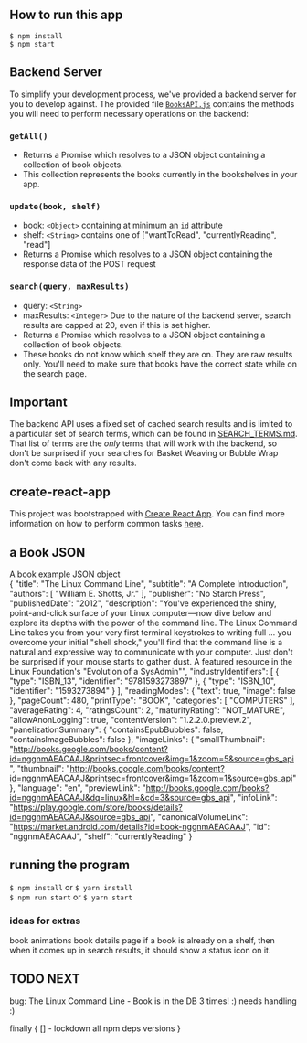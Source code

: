## How to run this app
`$ npm install`    
`$ npm start`

## Backend Server
To simplify your development process, we've provided a backend server for you to develop against. The provided file [`BooksAPI.js`](src/BooksAPI.js) contains the methods you will need to perform necessary operations on the backend:

### `getAll()`
* Returns a Promise which resolves to a JSON object containing a collection of book objects.
* This collection represents the books currently in the bookshelves in your app.

### `update(book, shelf)`
* book: `<Object>` containing at minimum an `id` attribute
* shelf: `<String>` contains one of ["wantToRead", "currentlyReading", "read"]  
* Returns a Promise which resolves to a JSON object containing the response data of the POST request

### `search(query, maxResults)`
* query: `<String>`
* maxResults: `<Integer>` Due to the nature of the backend server, search results are capped at 20, even if this is set higher.
* Returns a Promise which resolves to a JSON object containing a collection of book objects.
* These books do not know which shelf they are on. They are raw results only. You'll need to make sure that books have the correct state while on the search page.

## Important
The backend API uses a fixed set of cached search results and is limited to a particular set of search terms, which can be found in [SEARCH_TERMS.md](SEARCH_TERMS.md). That list of terms are the _only_ terms that will work with the backend, so don't be surprised if your searches for Basket Weaving or Bubble Wrap don't come back with any results. 

## create-react-app

This project was bootstrapped with [Create React App](https://github.com/facebookincubator/create-react-app). You can find more information on how to perform common tasks [here](https://github.com/facebookincubator/create-react-app/blob/master/packages/react-scripts/template/README.md).

## a Book JSON
A book example JSON object    
{
    "title": "The Linux Command Line",
    "subtitle": "A Complete Introduction",
    "authors": [
        "William E. Shotts, Jr."
    ],
    "publisher": "No Starch Press",
    "publishedDate": "2012",
    "description": "You've experienced the shiny, point-and-click surface of your Linux computer—now dive below and explore its depths with the power of the command line. The Linux Command Line takes you from your very first terminal keystrokes to writing full ... you overcome your initial \"shell shock,\" you'll find that the command line is a natural and expressive way to communicate with your computer. Just don't be surprised if your mouse starts to gather dust. A featured resource in the Linux Foundation's \"Evolution of a SysAdmin\"",
    "industryIdentifiers": [
        {
            "type": "ISBN_13",
            "identifier": "9781593273897"
        },
        {
            "type": "ISBN_10",
            "identifier": "1593273894"
        }
    ],
    "readingModes": {
        "text": true,
        "image": false
    },
    "pageCount": 480,
    "printType": "BOOK",
    "categories": [
        "COMPUTERS"
    ],
    "averageRating": 4,
    "ratingsCount": 2,
    "maturityRating": "NOT_MATURE",
    "allowAnonLogging": true,
    "contentVersion": "1.2.2.0.preview.2",
    "panelizationSummary": {
        "containsEpubBubbles": false,
        "containsImageBubbles": false
    },
    "imageLinks": {
        "smallThumbnail": "http://books.google.com/books/content?id=nggnmAEACAAJ&printsec=frontcover&img=1&zoom=5&source=gbs_api",
        "thumbnail": "http://books.google.com/books/content?id=nggnmAEACAAJ&printsec=frontcover&img=1&zoom=1&source=gbs_api"
    },
    "language": "en",
    "previewLink": "http://books.google.com/books?id=nggnmAEACAAJ&dq=linux&hl=&cd=3&source=gbs_api",
    "infoLink": "https://play.google.com/store/books/details?id=nggnmAEACAAJ&source=gbs_api",
    "canonicalVolumeLink": "https://market.android.com/details?id=book-nggnmAEACAAJ",
    "id": "nggnmAEACAAJ",
    "shelf": "currentlyReading"
  }

## running the program
`$ npm install` or `$ yarn install`   
`$ npm run start` or `$ yarn start`    

### ideas for extras
book animations
book details page
if a book is already on a shelf, then when it comes up in search results, it should show a status icon on it.

## TODO NEXT


bug: The Linux Command Line - Book is in the DB 3 times!  :)  needs handling  :)  

finally {
    [] - lockdown all npm deps versions
}
